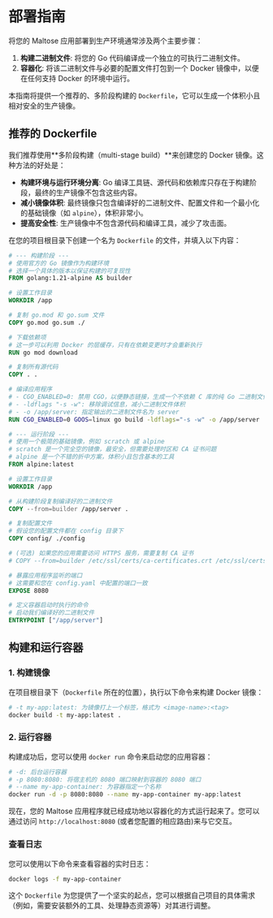 # 部署指南

将您的 Maltose 应用部署到生产环境通常涉及两个主要步骤：

1.  **构建二进制文件**: 将您的 Go 代码编译成一个独立的可执行二进制文件。
2.  **容器化**: 将该二进制文件与必要的配置文件打包到一个 Docker 镜像中，以便在任何支持 Docker 的环境中运行。

本指南将提供一个推荐的、多阶段构建的 `Dockerfile`，它可以生成一个体积小且相对安全的生产镜像。

## 推荐的 Dockerfile

我们推荐使用**多阶段构建（multi-stage build）**来创建您的 Docker 镜像。这种方法的好处是：

- **构建环境与运行环境分离**: Go 编译工具链、源代码和依赖库只存在于构建阶段，最终的生产镜像不包含这些内容。
- **减小镜像体积**: 最终镜像只包含编译好的二进制文件、配置文件和一个最小化的基础镜像（如 `alpine`），体积非常小。
- **提高安全性**: 生产镜像中不包含源代码和编译工具，减少了攻击面。

在您的项目根目录下创建一个名为 `Dockerfile` 的文件，并填入以下内容：

```dockerfile
# --- 构建阶段 ---
# 使用官方的 Go 镜像作为构建环境
# 选择一个具体的版本以保证构建的可复现性
FROM golang:1.21-alpine AS builder

# 设置工作目录
WORKDIR /app

# 复制 go.mod 和 go.sum 文件
COPY go.mod go.sum ./

# 下载依赖项
# 这一步可以利用 Docker 的层缓存，只有在依赖变更时才会重新执行
RUN go mod download

# 复制所有源代码
COPY . .

# 编译应用程序
# - CGO_ENABLED=0: 禁用 CGO，以便静态链接，生成一个不依赖 C 库的纯 Go 二进制文件
# - -ldflags "-s -w": 移除调试信息，减小二进制文件体积
# - -o /app/server: 指定输出的二进制文件名为 server
RUN CGO_ENABLED=0 GOOS=linux go build -ldflags="-s -w" -o /app/server ./cmd

# --- 运行阶段 ---
# 使用一个极简的基础镜像，例如 scratch 或 alpine
# scratch 是一个完全空的镜像，最安全，但需要处理时区和 CA 证书问题
# alpine 是一个不错的折中方案，体积小且包含基本的工具
FROM alpine:latest

# 设置工作目录
WORKDIR /app

# 从构建阶段复制编译好的二进制文件
COPY --from=builder /app/server .

# 复制配置文件
# 假设您的配置文件都在 config 目录下
COPY config/ ./config

# (可选) 如果您的应用需要访问 HTTPS 服务，需要复制 CA 证书
# COPY --from=builder /etc/ssl/certs/ca-certificates.crt /etc/ssl/certs/

# 暴露应用程序监听的端口
# 这需要和您在 config.yaml 中配置的端口一致
EXPOSE 8080

# 定义容器启动时执行的命令
# 启动我们编译好的二进制文件
ENTRYPOINT ["/app/server"]
```

## 构建和运行容器

### 1. 构建镜像

在项目根目录下（`Dockerfile` 所在的位置），执行以下命令来构建 Docker 镜像：

```bash
# -t my-app:latest: 为镜像打上一个标签，格式为 <image-name>:<tag>
docker build -t my-app:latest .
```

### 2. 运行容器

构建成功后，您可以使用 `docker run` 命令来启动您的应用容器：

```bash
# -d: 后台运行容器
# -p 8080:8080: 将宿主机的 8080 端口映射到容器的 8080 端口
# --name my-app-container: 为容器指定一个名称
docker run -d -p 8080:8080 --name my-app-container my-app:latest
```

现在，您的 Maltose 应用程序就已经成功地以容器化的方式运行起来了。您可以通过访问 `http://localhost:8080` (或者您配置的相应路由)来与它交互。

### 查看日志

您可以使用以下命令来查看容器的实时日志：

```bash
docker logs -f my-app-container
```

这个 `Dockerfile` 为您提供了一个坚实的起点，您可以根据自己项目的具体需求（例如，需要安装额外的工具、处理静态资源等）对其进行调整。
